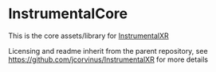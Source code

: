 # InstrumentalCore
This is the core assets/library for [InstrumentalXR](https://github.com/jcorvinus/InstrumentalXR)

Licensing and readme inherit from the parent repository, see https://github.com/jcorvinus/InstrumentalXR for more details